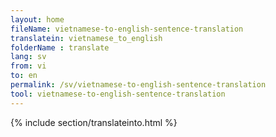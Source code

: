 ```yaml
---
layout: home
fileName: vietnamese-to-english-sentence-translation
translatein: vietnamese_to_english
folderName : translate
lang: sv
from: vi
to: en
permalink: /sv/vietnamese-to-english-sentence-translation
tool: vietnamese-to-english-sentence-translation
---
```

{% include section/translateinto.html %}